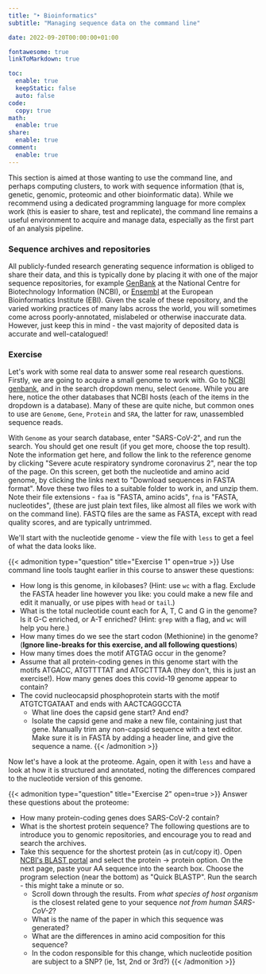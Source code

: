 ```yaml
---
title: "‣ Bioinformatics"
subtitle: "Managing sequence data on the command line"

date: 2022-09-20T00:00:00+01:00

fontawesome: true
linkToMarkdown: true

toc:
  enable: true
  keepStatic: false
  auto: false
code:
  copy: true
math:
  enable: true
share:
  enable: true
comment:
  enable: true
---
```


This section is aimed at those wanting to use the command line, and perhaps computing clusters, to work with sequence information (that is, genetic, genomic, proteomic and other bioinformatic data). While we recommend using a dedicated programming language for more complex work (this is easier to share, test and replicate), the command line remains a useful environment to acquire and manage data, especially as the first part of an analysis pipeline.

### Sequence archives and repositories
All publicly-funded research generating sequence information is obliged to share their data, and this is typically done by placing it with one of the major sequence repositories, for example [GenBank](https://www.ncbi.nlm.nih.gov/genbank/) at the National Centre for Biotechnology Information (NCBI), or [Ensembl](https://www.ensembl.org/index.html) at the European Bioinformatics Institute (EBI). Given the scale of these repository, and the varied working practices of many labs across the world, you will sometimes come across poorly-annotated, mislabeled or otherwise inaccurate data. However, just keep this in mind - the vast majority of deposited data is accurate and well-catalogued!

### Exercise
Let's work with some real data to answer some real research questions. Firstly, we are going to acquire a small genome to work with. Go to [NCBI genbank](https://www.ncbi.nlm.nih.gov/genbank/), and in the search dropdown menu, select `Genome`. While you are here, notice the other databases that NCBI hosts (each of the items in the dropdown is a database). Many of these are quite niche, but common ones to use are `Genome`, `Gene`, `Protein` and `SRA`, the latter for raw, unassembled sequence reads.

With `Genome` as your search database, enter "SARS-CoV-2", and run the search. You should get one result (if you get more, choose the top result). Note the information get here, and follow the link to the reference genome by clicking "Severe acute respiratory syndrome coronavirus 2", near the top of the page. On this screen, get both the nucleotide and amino acid genome, by clicking the links next to "Download sequences in FASTA format". Move these two files to a suitable folder to work in, and unzip them. Note their file extensions - `faa` is "FASTA, amino acids", `fna` is "FASTA, nucleotides", (these are just plain text files, like almost all files we work with on the command line). FASTQ files are the same as FASTA, except with read quality scores, and are typically untrimmed.

We'll start with the nucleotide genome - view the file with `less` to get a feel of what the data looks like.

{{< admonition type="question" title="Exercise 1" open=true >}}
Use command line tools taught earlier in this course to answer these questions:
- How long is this genome, in kilobases? (Hint: use `wc` with a flag. Exclude the FASTA header line however you like: you could make a new file and edit it manually, or use pipes with `head` or `tail`.)
- What is the total nucleotide count each for A, T, C and G in the genome? Is it G-C enriched, or A-T enriched? (Hint: `grep` with a flag, and `wc` will help you here.)
- How many times do we see the start codon (Methionine) in the genome?  (**Ignore line-breaks for this exercise, and all following questions**)
- How many times does the motif ATGTAG occur in the genome?
- Assume that all protein-coding genes in this genome start with the motifs ATGACC, ATGTTTTAT and ATGCTTTAA (they don't, this is just an exercise!). How many genes does this covid-19 genome appear to contain?
- The covid nucleocapsid phosphoprotein starts with the motif ATGTCTGATAAT and ends with AACTCAGGCCTA
  - What line does the capsid gene start? And end?
  - Isolate the capsid gene and make a new file, containing just that gene. Manually trim any non-capsid sequence with a text editor. Make sure it is in FASTA by adding a header line, and give the sequence a name.
{{< /admonition >}}

Now let's have a look at the proteome. Again, open it with `less` and have a look at how it is structured and annotated, noting the differences compared to the nucleotide version of this genome.

{{< admonition type="question" title="Exercise 2" open=true >}}
Answer these questions about the proteome:
- How many protein-coding genes does SARS-CoV-2 contain?
- What is the shortest protein sequence?
The following questions are to introduce you to genomic repositories, and encourage you to read and search the archives.
- Take this sequence for the shortest protein (as in cut/copy it). Open [NCBI's BLAST portal](https://blast.ncbi.nlm.nih.gov/Blast.cgi) and select the protein -> protein option. On the next page, paste your AA sequence into the search box. Choose the program selection (near the bottom) as "Quick BLASTP". Run the search - this might take a minute or so.
  - Scroll down through the results. From *what species of host organism* is the closest related gene to your sequence *not from human SARS-CoV-2*?
  - What is the name of the paper in which this sequence was generated?
  - What are the differences in amino acid composition for this sequence?
  - In the codon responsible for this change, which nucleotide position are subject to a SNP? (ie, 1st, 2nd or 3rd?)
{{< /admonition >}}



